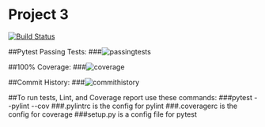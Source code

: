 # Project 3 
[![Build Status](https://app.travis-ci.com/kaw393939/calc2.svg?branch=main)](https://app.travis-ci.com/kaw393939/calc2)

##Pytest Passing Tests:
###![passingtests](https://user-images.githubusercontent.com/90408079/146307361-d8f91776-b756-4def-b700-257b413c9671.PNG)

##100% Coverage:
###![coverage](https://user-images.githubusercontent.com/90408079/146307381-9c7d6d9c-8bc0-412d-a30a-592ecece1481.png)

##Commit History:
###![commithistory](https://user-images.githubusercontent.com/90408079/146307607-aad261c5-4b70-49c5-b0c7-993a5973c3a3.PNG)

##To run tests, Lint, and Coverage report use these commands:
###pytest  --pylint --cov
###.pylintrc is the config for pylint
###.coveragerc is the config for coverage
###setup.py is a config file for pytest
